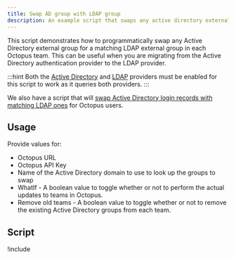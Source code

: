 ```yaml
---
title: Swap AD group with LDAP group
description: An example script that swaps any active directory external group for a matching LDAP external group in each Octopus team.
---
```


This script demonstrates how to programmatically swap any Active Directory external group for a matching LDAP external group in each Octopus team. This can be useful when you are migrating from the Active Directory authentication provider to the LDAP provider.

:::hint
Both the [Active Directory](/docs/security/authentication/active-directory/index.md) and [LDAP](/docs/security/authentication/ldap/index.md) providers must be enabled for this script to work as it queries both providers.
:::

We also have a script that will [swap Active Directory login records with matching LDAP ones](/docs/octopus-rest-api/examples/users-and-teams/swap-users-ad-domain-to-ldap.md) for Octopus users.

## Usage

Provide values for:

- Octopus URL
- Octopus API Key
- Name of the Active Directory domain to use to look up the groups to swap
- WhatIf - A boolean value to toggle whether or not to perform the actual updates to teams in Octopus.
- Remove old teams - A boolean value to toggle whether or not to remove the existing Active Directory groups from each team.

## Script

!include <switch-ad-domain-group-to-ldap-group-scripts>